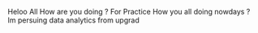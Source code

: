 Heloo All How are you doing ?
For Practice 
How you all doing nowdays ? <br> Im persuing data analytics from upgrad
